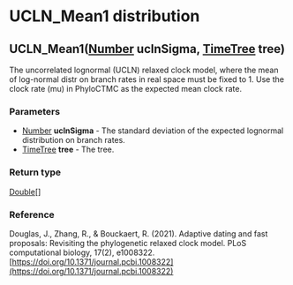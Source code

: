 UCLN_Mean1 distribution
=======================
UCLN_Mean1([Number](../types/Number.md) **uclnSigma**, [TimeTree](../types/TimeTree.md) **tree**)
-------------------------------------------------------------------------------------------------

The uncorrelated lognormal (UCLN) relaxed clock model, where the mean of log-normal distr on branch rates in real space must be fixed to 1. Use the clock rate (mu) in PhyloCTMC as the expected mean clock rate.

### Parameters

- [Number](../types/Number.md) **uclnSigma** - The standard deviation of the expected lognormal distribution on branch rates.
- [TimeTree](../types/TimeTree.md) **tree** - The tree.

### Return type

[Double[]](../types/Double[].md)

### Reference

Douglas, J., Zhang, R., & Bouckaert, R. (2021). Adaptive dating and fast proposals: Revisiting the phylogenetic relaxed clock model. PLoS computational biology, 17(2), e1008322.[https://doi.org/10.1371/journal.pcbi.1008322](https://doi.org/10.1371/journal.pcbi.1008322)

